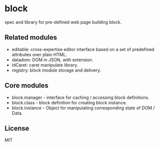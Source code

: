 # block

spec and library for pre-defined web page building block.


## Related modules

 - editable: cross-expertise editor interface based on a set of predefined attributes over plain HTML.
 - datadom: DOM in JSON, with extension.
 - ldCaret: caret manipulate library.
 - registry: block module storage and delivery.


## Core modules

 - block.manager - interface for caching / accessing block definitions.
 - block.class - block definition for creating block instance.
 - block.instance - Object for manipulating corresponding state of DOM / Data.


## License

MIT

